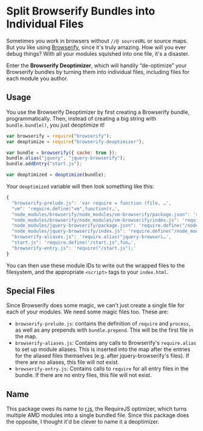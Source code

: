 # Split Browserify Bundles into Individual Files

Sometimes you work in browsers without `//@ sourceURL` or source maps. But you like using [Browserify][], since it's
truly amazing. How will you ever debug things? With all your modules squished into one file, it's a disaster.

Enter the **Browserify Deoptimizer**, which will handily “de-optimize” your Browserify bundles by turning them into
individual files, including files for each module you author.

[browserify]: https://github.com/substack/node-browserify

## Usage

You use the Browserify Deoptimizer by first creating a Browserify bundle, programmatically. Then, instead of creating a
big string with `bundle.bundle()`, you just deoptimize it!

```js
var browserify = require("browserify");
var deoptimize = require("browserify-deoptimizer");

var bundle = browserify({ cache: true });
bundle.alias("jquery", "jquery-browserify");
bundle.addEntry("start.js");

var deoptimized = deoptimize(bundle);
```

Your `deoptimized` variable will then look something like this:

```js
{
  "browserify-prelude.js": 'var require = function (file, …',
  "vm": 'require.define("vm",function(r…',
  "node_modules/browserify/node_modules/vm-browserify/package.json": 'require.define("/node_modules/…',
  "node_modules/browserify/node_modules/vm-browserify/index.js": 'require.define("/node_modules/…',
  "node_modules/jquery-browserify/package.json": 'require.define("/node_modules/…',
  "node_modules/jquery-browserify/index.js": 'require.define("/node_modules/…',
  "browserify-aliases.js": 'require.alias("jquery-browseri…',
  "start.js": 'require.define("/start.js",fun…',
  "browserify-entry.js": 'require("/start.js");'
}
```

You can then use these module IDs to write out the wrapped files to the filesystem, and the appropriate `<script>` tags
to your `index.html`.

## Special Files

Since Browserify does some magic, we can't just create a single file for each of your modules. We need some magic files
too. These are:

- `browserify-prelude.js`: contains the definition of `require` and `process`, as well as any prepends with
  `bundle.prepend`. This will be the first file in the map.
- `browserify-aliases.js`: Contains any calls to Browserify's `require.alias` to set up module aliases. This is inserted
  into the map after the entries for the aliased files themselves (e.g. after jquery-browserify's files). If there are
  no aliases, this file will not exist.
- `browserify-entry.js`: Contains calls to `require` for all entry files in the bundle. If there are no entry files,
  this file will not exist.

## Name

This package owes its name to [r.js][], the RequireJS optimizer, which turns multiple AMD modules into a single bundled
file. Since this package does the opposite, I thought it'd be clever to name it a deoptimizer.

[r.js]: http://requirejs.org/docs/optimization.html
